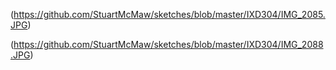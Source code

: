 (https://github.com/StuartMcMaw/sketches/blob/master/IXD304/IMG_2085.JPG)

(https://github.com/StuartMcMaw/sketches/blob/master/IXD304/IMG_2088.JPG)



